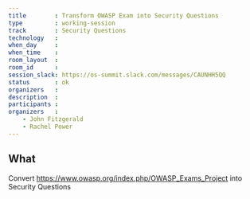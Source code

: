 ```yaml
---
title        : Transform OWASP Exam into Security Questions
type         : working-session
track        : Security Questions
technology   :
when_day     :
when_time    :
room_layout  :
room_id      :
session_slack: https://os-summit.slack.com/messages/CAUNHH5QQ
status       : ok
organizers   :
description  :
participants :
organizers   :
    - John Fitzgerald
    - Rachel Power
---
```



## What

Convert https://www.owasp.org/index.php/OWASP_Exams_Project into Security Questions
